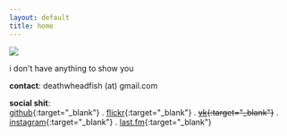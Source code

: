 ```yaml
---
layout: default
title: home
---
```

![](../assets/-.jpg)

<!--- ### deathwheadfish -->


i don't have anything to show you  

**contact**: deathwheadfish (at) gmail.com   

**social shit**:  
[github](https://github.com/deathwheadfish){:target="_blank"} . [flickr](https://www.flickr.com/photos/deathwheadfish/){:target="_blank"} . ~~[vk](https://vk.com/coldcoldcomfort){:target="_blank"}~~ . [instagram](http://instagr.am/deathwheadfish){:target="_blank"} . [last.fm](http://last.fm/user/deathwheadfish){:target="_blank"}
